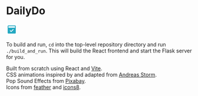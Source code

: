 # DailyDo

![Icon](/public/icons8-daily-30.png)



To build and run, `cd` into the top-level repository directory and run ```./build_and_run```. This will build the React frontend and start the Flask server for you.





Built from scratch using React and [Vite](https://vitejs.dev).  
CSS animations inspired by and adapted from [Andreas Storm](https://codepen.io/avstorm/pens/public).  
Pop Sound Effects from <a href="https://pixabay.com/sound-effects/?utm_source=link-attribution&utm_medium=referral&utm_campaign=music&utm_content=39222">Pixabay</a>.  
Icons from [feather](https://feathericons.com) and [icons8](icons8.com).
